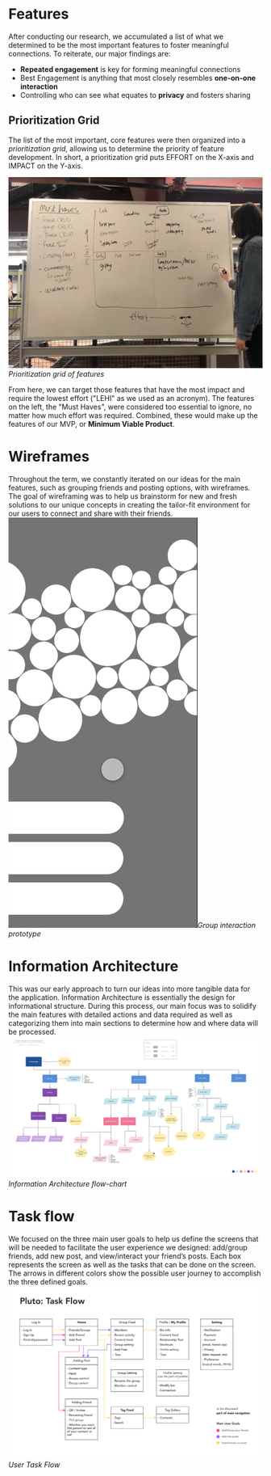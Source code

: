 # Features
After conducting our research, we accumulated a list of what we determined to be the most important features to foster meaningful connections. To reiterate, our major findings are:
- **Repeated engagement** is key for forming meaningful connections
- Best Engagement is anything that most closely resembles **one-on-one interaction**
- Controlling who can see what equates to **privacy** and fosters sharing

## Prioritization Grid
The list of the most important, core features were then organized into a *prioritization grid*, allowing us to determine the priority of feature development. In short, a prioritization grid puts EFFORT on the X-axis and IMPACT on the Y-axis.

![prioritization grid](_media/prioritizationGrid.jpg)*Prioritization grid of features*

From here, we can target those features that have the most impact and require the lowest effort ("LEHI" as we used as an acronym). The features on the left, the "Must Haves", were considered too essential to ignore, no matter how much effort was required. Combined, these would make up the features of our MVP, or **Minimum Viable Product**.

# Wireframes
Throughout the term, we constantly iterated on our ideas for the main features, such as grouping friends and posting options, with wireframes. The goal of wireframing was to help us brainstorm for new and fresh solutions to our unique concepts in creating the tailor-fit environment for our users to connect and share with their friends.
![wireframe1](_media/pluto-prototype_v03.gif)*Group interaction prototype*

# Information Architecture
This was our early approach to turn our ideas into more tangible data for the application. Information Architecture is essentially the design for informational structure. During this process, our main focus was to solidify the main features with detailed actions and data required as well as categorizing them into main sections to determine how and where data will be processed.
![Information Architecture](_media/IA_OLD.png)*Information Architecture flow-chart*

# Task flow
We focused on the three main user goals to help us define the screens that will be needed to facilitate the user experience we designed: add/group friends, add new post, and view/interact your friend’s posts. Each box represents the screen as well as the tasks that can be done on the screen. The arrows in different colors show the possible user journey to accomplish the three defined goals.
![Task flow](_media/taskFlow.png)*User Task Flow*

